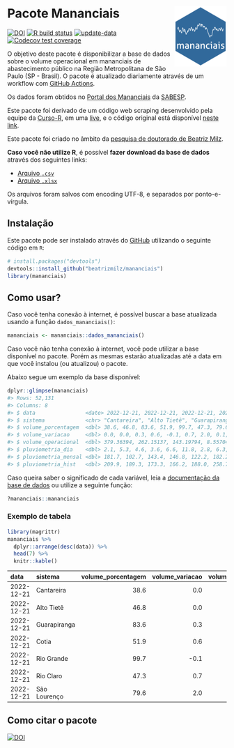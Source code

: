 
<!-- README.md is generated from README.Rmd. Please edit that file -->

# Pacote Mananciais <img src="man/figures/hexlogo.png" align="right" width = "120px"/>

<!-- badges: start -->

[![DOI](https://zenodo.org/badge/DOI/10.5281/zenodo.4733056.svg)](https://doi.org/10.5281/zenodo.4733056)
[![R build
status](https://github.com/beatrizmilz/mananciais/workflows/R-CMD-check/badge.svg)](https://github.com/beatrizmilz/mananciais/actions)
[![update-data](https://github.com/beatrizmilz/mananciais/actions/workflows/2-update_data.yaml/badge.svg)](https://github.com/beatrizmilz/mananciais/actions/workflows/2-update_data.yaml)
[![Codecov test
coverage](https://codecov.io/gh/beatrizmilz/mananciais/branch/master/graph/badge.svg)](https://codecov.io/gh/beatrizmilz/mananciais?branch=master)
<!-- badges: end -->

O objetivo deste pacote é disponibilizar a base de dados sobre o volume
operacional em mananciais de abastecimento público na Região
Metropolitana de São Paulo (SP - Brasil). O pacote é atualizado
diariamente através de um workflow com [GitHub
Actions](https://github.com/beatrizmilz/mananciais/actions).

Os dados foram obtidos no [Portal dos
Mananciais](http://mananciais.sabesp.com.br/Situacao) da
[SABESP](http://site.sabesp.com.br/site/Default.aspx).

Este pacote foi derivado de um código web scraping desenvolvido pela
equipe da [Curso-R](https://www.curso-r.com/), em uma
[live](https://youtu.be/jvZIxrMmOcQ), e o código original está
disponível [neste
link](https://github.com/curso-r/lives/blob/master/drafts/20200730_scraper_sabesp.R).

Este pacote foi criado no âmbito da [pesquisa de doutorado de Beatriz
Milz](https://beatrizmilz.github.io/tese/).

**Caso você não utilize R**, é possível **fazer download da base de
dados** através dos seguintes links:

- [Arquivo
  `.csv`](https://github.com/beatrizmilz/mananciais/raw/master/inst/extdata/mananciais.csv)
- [Arquivo
  `.xlsx`](https://github.com/beatrizmilz/mananciais/blob/master/inst/extdata/mananciais.xlsx?raw=true)

Os arquivos foram salvos com encoding UTF-8, e separados por
ponto-e-vírgula.

## Instalação

Este pacote pode ser instalado através do [GitHub](https://github.com/)
utilizando o seguinte código em `R`:

``` r
# install.packages("devtools")
devtools::install_github("beatrizmilz/mananciais")
library(mananciais)
```

## Como usar?

Caso você tenha conexão à internet, é possível buscar a base atualizada
usando a função `dados_mananciais()`:

``` r
mananciais <- mananciais::dados_mananciais() 
```

Caso você não tenha conexão à internet, você pode utilizar a base
disponível no pacote. Porém as mesmas estarão atualizadas até a data em
que você instalou (ou atualizou) o pacote.

Abaixo segue um exemplo da base disponível:

``` r
dplyr::glimpse(mananciais)
#> Rows: 52,131
#> Columns: 8
#> $ data                <date> 2022-12-21, 2022-12-21, 2022-12-21, 2022-12-21, 2…
#> $ sistema             <chr> "Cantareira", "Alto Tietê", "Guarapiranga", "Cotia…
#> $ volume_porcentagem  <dbl> 38.6, 46.8, 83.6, 51.9, 99.7, 47.3, 79.6, 38.6, 46…
#> $ volume_variacao     <dbl> 0.0, 0.0, 0.3, 0.6, -0.1, 0.7, 2.0, 0.1, -0.1, -0.…
#> $ volume_operacional  <dbl> 379.36394, 262.15137, 143.19794, 8.55704, 111.8011…
#> $ pluviometria_dia    <dbl> 2.1, 5.3, 4.6, 3.6, 6.6, 11.8, 2.8, 6.3, 3.4, 5.4,…
#> $ pluviometria_mensal <dbl> 181.7, 102.7, 143.4, 146.8, 122.2, 182.2, 294.6, 1…
#> $ pluviometria_hist   <dbl> 209.9, 189.3, 173.3, 166.2, 188.0, 258.7, 211.9, 2…
```

Caso queira saber o significado de cada variável, leia a [documentação
da base de
dados](https://beatrizmilz.github.io/mananciais/reference/mananciais.html)
ou utilize a seguinte função:

``` r
?mananciais::mananciais
```

### Exemplo de tabela

``` r
library(magrittr)
mananciais %>% 
  dplyr::arrange(desc(data)) %>% 
  head(7) %>%
  knitr::kable()
```

| data       | sistema      | volume_porcentagem | volume_variacao | volume_operacional | pluviometria_dia | pluviometria_mensal | pluviometria_hist |
|:-----------|:-------------|-------------------:|----------------:|-------------------:|-----------------:|--------------------:|------------------:|
| 2022-12-21 | Cantareira   |               38.6 |             0.0 |          379.36394 |              2.1 |               181.7 |             209.9 |
| 2022-12-21 | Alto Tietê   |               46.8 |             0.0 |          262.15137 |              5.3 |               102.7 |             189.3 |
| 2022-12-21 | Guarapiranga |               83.6 |             0.3 |          143.19794 |              4.6 |               143.4 |             173.3 |
| 2022-12-21 | Cotia        |               51.9 |             0.6 |            8.55704 |              3.6 |               146.8 |             166.2 |
| 2022-12-21 | Rio Grande   |               99.7 |            -0.1 |          111.80112 |              6.6 |               122.2 |             188.0 |
| 2022-12-21 | Rio Claro    |               47.3 |             0.7 |            6.46823 |             11.8 |               182.2 |             258.7 |
| 2022-12-21 | São Lourenço |               79.6 |             2.0 |           70.66030 |              2.8 |               294.6 |             211.9 |

## Como citar o pacote

[![DOI](https://zenodo.org/badge/DOI/10.5281/zenodo.4733056.svg)](https://doi.org/10.5281/zenodo.4733056)
